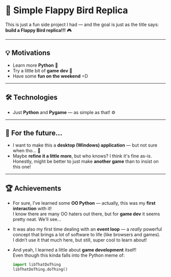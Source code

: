 # 🐤 Simple Flappy Bird Replica

This is just a fun side project I had — and the goal is just as the title says: **build a Flappy Bird replica!!!** 🎮

---

## 💡 Motivations

- Learn more **Python** 🐍  
- Try a little bit of **game dev** 🎲  
- Have some **fun on the weekend** =D  

---

## 🛠️ Technologies

- Just **Python** and **Pygame** — as simple as that! ⚙️

---

## 🔮 For the future...

- I want to make this a **desktop (Windows) application** — but not sure when tho... 🤷  
- Maybe **refine it a little more**, but who knows? I think it's fine as-is.  
  Honestly, might be better to just make **another game** than to insist on this one!

---

## 🏆 Achievements

- For sure, I’ve learned some **OO Python** — actually, this was my **first interaction** with it!  
  I know there are many OO haters out there, but for **game dev** it seems pretty neat. We'll see...

- It was also my first time dealing with an **event loop** — a *really* powerful concept that brings a lot of software to life (like browsers and games).  
  I didn’t use it that much here, but still, super cool to learn about!

- And yeah, I learned a little about **game development** itself!  
  Even though this kinda falls into the Python meme of:

  ```python
  import libThatDoThing  
  libThatDoThing.doThing()

